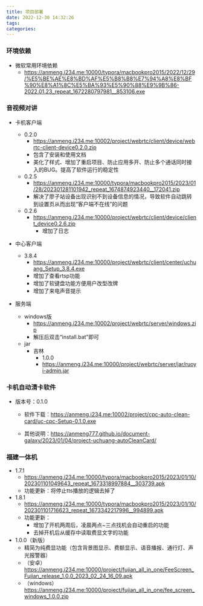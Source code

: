```yaml
---
title: 项目部署
date: 2022-12-30 14:32:26
tags:
categories:
---
```


### 环境依赖

* 微软常用环境依赖
  * https://anmeng.i234.me:10000/typora/macbookpro2015/2022/12/29/%E5%BE%AE%E8%BD%AF%E5%B8%B8%E7%94%A8%E8%BF%90%E8%A1%8C%E5%BA%93%E5%90%88%E9%9B%86-2022.01.23_repeat_1672280797981__853106.exe



### 音视频对讲

* 卡机客户端
  * 0.2.0
    * https://anmeng.i234.me:10002/project/webrtc/client/device/webrtc-client-device0.2.0.zip
    * 包含了安装和使用文档
    * 美化了样式、增加了重启项目、防止应用多开、防止多个通话同时接入的BUG。提高了软件运行的稳定性
  * 0.2.5
    * https://anmeng.i234.me:10000/typora/macbookpro2015/2023/01/28/202301281101942_repeat_1674874923440__172041.zip
    * 解决了廖子站设备出现识别不到设备信息的情况，导致软件自动跳转到设置页从而出现“客户端不在线”的问题
  * 0.2.6
    * https://anmeng.i234.me:10000/project/webrtc/client/device/client_device0.2.6.zip
      * 增加了日志
* 中心客户端
  * 3.8.4
    * https://anmeng.i234.me:10000/project/webrtc/client/center/uchuang_Setup_3.8.4.exe
    * 增加了查看rtsp功能
    * 增加了软键盘功能方便用户改型改牌
    * 增加了来电声音提示

* 服务端
  * windows版
    * https://anmeng.i234.me:10002/project/webrtc/server/windows.zip
    * 解压后双击“install.bat”即可
  * jar
    * 吉林
      * 1.0.0
      * https://anmeng.i234.me:10000/project/webrtc/server/jar/ruoyi-admin.jar



### 卡机自动清卡软件

* 版本号：0.1.0

  * 软件下载：https://anmeng.i234.me:10002/project/cpc-auto-clean-card/uc-cpc-Setup-0.1.0.exe

  * 其他说明：https://anmeng777.github.io/document-galaxy/2023/01/04/project-uchuang-autoCleanCard/



### 福建一体机

* 1.7.1
  * https://anmeng.i234.me:10000/typora/macbookpro2015/2023/01/10/202301101049643_repeat_1673318997884__303739.apk
  * 功能更新：将停止tts播放的逻辑去掉了
* 1.8.1
  * https://anmeng.i234.me:10000/typora/macbookpro2015/2023/01/10/202301101716623_repeat_1673342217996__994899.apk
  * 功能更新：
    * 增加了开机两周后，凌晨两点~三点找机会自动重启的功能
    * 去掉开机后从缓存中读取费显文字的功能
* 1.0.0（新版）
  * 精简为纯费显功能（包含背景图显示、费额显示、语音播报、通行灯、声光报警器）
  * （安卓）https://anmeng.i234.me:10000/project/fujian_all_in_one/FeeScreen_Fujian_release_1.0.0_2023_02_24_16_09.apk
  * （windows）https://anmeng.i234.me:10000/project/fujian_all_in_one/fee_screen_windows_1.0.0.zip
  





